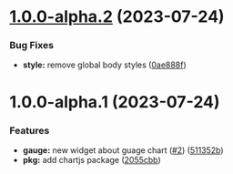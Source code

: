 # [1.0.0-alpha.2](https://github.com/webex/dashboard-ui/compare/v1.0.0-alpha.1...v1.0.0-alpha.2) (2023-07-24)


### Bug Fixes

* **style:** remove global body styles ([0ae888f](https://github.com/webex/dashboard-ui/commit/0ae888fd1761b3c06409700960b9d8bc6e6c2242))

# 1.0.0-alpha.1 (2023-07-24)


### Features

* **gauge:** new widget about guage chart ([#2](https://github.com/webex/dashboard-ui/issues/2)) ([511352b](https://github.com/webex/dashboard-ui/commit/511352b67c00b4f142b26d1a863c215eef34bc16))
* **pkg:** add chartjs package ([2055cbb](https://github.com/webex/dashboard-ui/commit/2055cbbf82a200ed38fc3709bfeaabeecdbac2f0))
